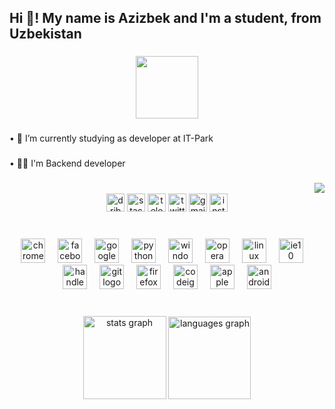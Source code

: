 <h2 align="left">Hi 👋! My name is Azizbek and I'm a student, from Uzbekistan</h2>

###

<div align="center">
  <img height="100" src="https://imagehost9.online-image-editor.com/oie_upload/images/OIE_2019NOV_89883293_13868540/2712129Oa0LBxqA.jpg"  />
</div>

###

<p align="left">• 🔭 I’m currently studying as developer at IT-Park</p>

###

<p align="left">• 👨‍🎓 I'm Backend developer</p>

###


###

<img align="right" src="https://visitor-badge.laobi.icu/badge?page_id=azizdoni10.azizdoni10&left_color=darkslateblue&right_color=darkorchid&left_text=Visitors"  />

###

<br clear="both">

<div align="center">
  <img src="https://img.shields.io/static/v1?message=Dribbble&logo=dribbble&label=&color=EA4C89&logoColor=white&labelColor=&style=flat" height="29" alt="dribbble logo"  />
  <img src="https://img.shields.io/static/v1?message=Stackoverflow&logo=stackoverflow&label=&color=FE7A16&logoColor=white&labelColor=&style=flat" height="29" alt="stackoverflow logo"  />
  <img src="https://img.shields.io/static/v1?message=Telegram&logo=telegram&label=&color=2CA5E0&logoColor=white&labelColor=&style=flat" height="29" alt="telegram logo"  />
  <img src="https://img.shields.io/static/v1?message=Twitter&logo=twitter&label=&color=1DA1F2&logoColor=white&labelColor=&style=flat" height="29" alt="twitter logo"  />
  <img src="https://img.shields.io/static/v1?message=Gmail&logo=gmail&label=&color=D14836&logoColor=white&labelColor=&style=flat" height="29" alt="gmail logo"  />
  <img src="https://img.shields.io/static/v1?message=Instagram&logo=instagram&label=&color=E4405F&logoColor=white&labelColor=&style=flat" height="29" alt="instagram logo"  />
</div>

###

<br clear="both">

<div align="center">
  <img src="https://cdn.jsdelivr.net/gh/devicons/devicon/icons/chrome/chrome-original.svg" height="39" alt="chrome logo"  />
  <img width="12" />
  <img src="https://cdn.jsdelivr.net/gh/devicons/devicon/icons/facebook/facebook-original.svg" height="39" alt="facebook logo"  />
  <img width="12" />
  <img src="https://cdn.jsdelivr.net/gh/devicons/devicon/icons/google/google-original.svg" height="39" alt="google logo"  />
  <img width="12" />
  <img src="https://cdn.jsdelivr.net/gh/devicons/devicon/icons/python/python-original.svg" height="39" alt="python logo"  />
  <img width="12" />
  <img src="https://cdn.jsdelivr.net/gh/devicons/devicon/icons/windows8/windows8-original.svg" height="39" alt="windows8 logo"  />
  <img width="12" />
  <img src="https://cdn.jsdelivr.net/gh/devicons/devicon/icons/opera/opera-original.svg" height="39" alt="opera logo"  />
  <img width="12" />
  <img src="https://cdn.jsdelivr.net/gh/devicons/devicon/icons/linux/linux-original.svg" height="39" alt="linux logo"  />
  <img width="12" />
  <img src="https://cdn.jsdelivr.net/gh/devicons/devicon/icons/ie10/ie10-original.svg" height="39" alt="ie10 logo"  />
  <img width="12" />
  <img src="https://cdn.jsdelivr.net/gh/devicons/devicon/icons/handlebars/handlebars-original.svg" height="39" alt="handlebars logo"  />
  <img width="12" />
  <img src="https://cdn.jsdelivr.net/gh/devicons/devicon/icons/git/git-original.svg" height="39" alt="git logo"  />
  <img width="12" />
  <img src="https://cdn.jsdelivr.net/gh/devicons/devicon/icons/firefox/firefox-original.svg" height="39" alt="firefox logo"  />
  <img width="12" />
  <img src="https://cdn.jsdelivr.net/gh/devicons/devicon/icons/codeigniter/codeigniter-plain.svg" height="39" alt="codeigniter logo"  />
  <img width="12" />
  <img src="https://cdn.jsdelivr.net/gh/devicons/devicon/icons/apple/apple-original.svg" height="39" alt="apple logo"  />
  <img width="12" />
  <img src="https://cdn.jsdelivr.net/gh/devicons/devicon/icons/android/android-original.svg" height="39" alt="android logo"  />
</div>

###

<br clear="both">

<div align="center">
  <img src="https://github-readme-stats.vercel.app/api?username=azizdoni10&hide_title=true&hide_rank=false&show_icons=true&include_all_commits=true&count_private=true&disable_animations=false&theme=github_dark&locale=en&hide_border=false&order=1" height="133" alt="stats graph"  />
  <img src="https://github-readme-stats.vercel.app/api/top-langs?username=azizdoni10&locale=en&hide_title=true&layout=compact&card_width=320&langs_count=10&theme=github_dark&hide_border=false&order=2" height="132" alt="languages graph"  />
</div>

###

###
